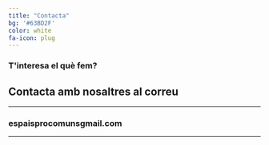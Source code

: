 ```yaml
---
title: "Contacta"
bg: '#63BD2F'
color: white
fa-icon: plug
---
```


### T'interesa el què fem? 

## Contacta amb nosaltres al correu

----
### espaisprocomuns<i class="fas fa-at"></i>gmail.com
----

